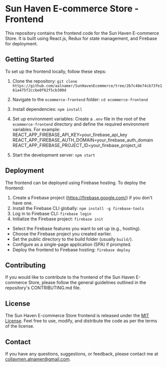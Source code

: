 # Sun Haven E-commerce Store - Frontend

This repository contains the frontend code for the Sun Haven E-commerce Store. It is built using React.js, Redux for state management, and Firebase for deployment.

## Getting Started

To set up the frontend locally, follow these steps:

1. Clone the repository: `git clone https://github.com/aalnamer/SunHavenEcommerce/tree/2b7c48e74cb73fe161a475f2ccbe0f62f5cb300d`
2. Navigate to the `ecommerce-frontend` folder: `cd ecommerce-frontend`
3. Install dependencies: `npm install`
4. Set up environment variables: Create a `.env` file in the root of the `ecommerce-frontend` directory and define the required environment variables. For example:
   REACT_APP_FIREBASE_API_KEY=your_firebase_api_key
   REACT_APP_FIREBASE_AUTH_DOMAIN=your_firebase_auth_domain
   REACT_APP_FIREBASE_PROJECT_ID=your_firebase_project_id

5. Start the development server: `npm start`

## Deployment

The frontend can be deployed using Firebase hosting. To deploy the frontend:

1. Create a Firebase project (https://firebase.google.com/) if you don't have one.
2. Install the Firebase CLI globally: `npm install -g firebase-tools`
3. Log in to Firebase CLI: `firebase login`
4. Initialize the Firebase project: `firebase init`

- Select the Firebase features you want to set up (e.g., hosting).
- Choose the Firebase project you created earlier.
- Set the public directory to the build folder (usually `build/`).
- Configure as a single-page application (SPA) if prompted.
- Deploy the frontend to Firebase hosting: `firebase deploy`

## Contributing

If you would like to contribute to the frontend of the Sun Haven E-commerce Store, please follow the general guidelines outlined in the repository's CONTRIBUTING.md file.

## License

The Sun Haven E-commerce Store frontend is released under the [MIT License](LICENSE). Feel free to use, modify, and distribute the code as per the terms of the license.

## Contact

If you have any questions, suggestions, or feedback, please contact me at [collaymen.alnamer@gmail.com](mailto:collaymen.alnamer@gmail.com).
